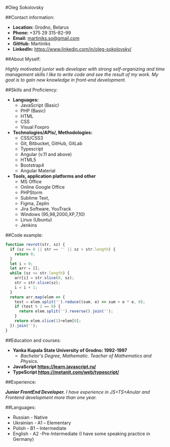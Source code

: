 #Oleg Sokolovsky

##Contact information:
* **Location:** Grodno, Belarus
* **Phone:** +375 29 315-82-99
* **Email:** martiniks.so@gmail.com
* **GitHub:** Martiniks
* **LinkedIn:** https://www.linkedin.com/in/oleg-sokolovsky/

##About Myself:

_Highly motivated junior web developer with strong self-organizing and time management skills_
_I like to write code and see the result of my work._
_My goal is to gain new knowledge in front-end development._

##Skills and Proficiency:
* **Languages:**
  * JavaScript (Basic)
  * PHP (Basic)
  * HTML 
  * CSS 
  * Visual Foxpro
* **Technologies/APIs/, Methodologies:**
  * CSS/CSS3
  * Git, Bitbucket, GitHub, GitLab
  * Typescript
  * Angular (v.11 and above)   
  * HTML5
  * Bootstrap4
  * Angular Material 
* **Tools, application platforms and other**
  * MS Office 
  * Online Google Office
  * PHPStorm
  * Sublime Text,
  * Figma, Zeplin  
  * Jira Software, YouTrack
  * Windows (95,98,2000,XP,7,10)
  * Linux (Ubuntu)
  * Jenkins

##Code example:

```javascript
function revrot(str, sz) {
  if (sz <= 0 || str == '' || sz > str.length) {
    return 0;
  }
  let i = 0;
  let arr = [];
  while (sz <= str.length) {
    arr[i] = str.slice(0, sz);
    str = str.slice(sz);
    i = i + 1;
  }
  return arr.map(elem => {
    test = elem.split('').reduce((sum, e) => sum + e * e, 0);
    if (test % 2 == 0) {
      return elem.split('').reverse().join('');
    }
    return elem.slice(1)+elem[0];
  }).join('');
}
```

##Education and courses:
* **Yanka Kupala State University of Grodno: 1992-1997**
  * _Bachelor's Degree, Mathematic. Teacher of Mathematics and Physics._
* **JavaScript https://learn.javascript.ru/**
* **TypeScript https://metanit.com/web/typescript/**

##Experience:

**_Junior FrontEnd Developer._** 
_I have experience in JS+TS+Anular and Frontend development more than one year._

##Languages:
* Russian - Native
* Ukrainian - А1 – Elementary
* Polish - В1 – Intermediate
* English -  A2 -Pre-Intermediate 
  (I have some speaking practice in Germany)

